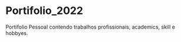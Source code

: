 # Portifolio_2022
 Portifolio Pessoal contendo trabalhos profissionais, academics, skill e hobbyes.
